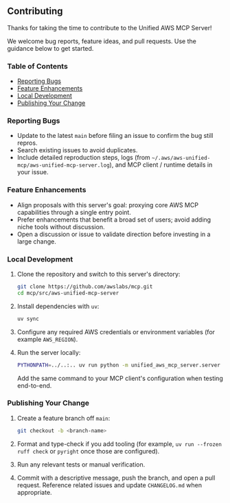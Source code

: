 ## Contributing

Thanks for taking the time to contribute to the Unified AWS MCP Server!

We welcome bug reports, feature ideas, and pull requests. Use the guidance below to get started.

### Table of Contents

- [Reporting Bugs](#reporting-bugs)
- [Feature Enhancements](#feature-enhancements)
- [Local Development](#local-development)
- [Publishing Your Change](#publishing-your-change)

### Reporting Bugs
- Update to the latest `main` before filing an issue to confirm the bug still repros.
- Search existing issues to avoid duplicates.
- Include detailed reproduction steps, logs (from `~/.aws/aws-unified-mcp/aws-unified-mcp-server.log`), and MCP client / runtime details in your issue.

### Feature Enhancements
- Align proposals with this server's goal: proxying core AWS MCP capabilities through a single entry point.
- Prefer enhancements that benefit a broad set of users; avoid adding niche tools without discussion.
- Open a discussion or issue to validate direction before investing in a large change.

### Local Development

1. Clone the repository and switch to this server's directory:
   ```bash
   git clone https://github.com/awslabs/mcp.git
   cd mcp/src/aws-unified-mcp-server
   ```

2. Install dependencies with `uv`:
   ```bash
   uv sync
   ```

3. Configure any required AWS credentials or environment variables (for example `AWS_REGION`).

4. Run the server locally:
   ```bash
   PYTHONPATH=../..:.. uv run python -m unified_aws_mcp_server.server
   ```
   Add the same command to your MCP client's configuration when testing end-to-end.

### Publishing Your Change

1. Create a feature branch off `main`:
   ```bash
   git checkout -b <branch-name>
   ```

2. Format and type-check if you add tooling (for example, `uv run --frozen ruff check` or `pyright` once those are configured).

3. Run any relevant tests or manual verification.

4. Commit with a descriptive message, push the branch, and open a pull request. Reference related issues and update `CHANGELOG.md` when appropriate.
